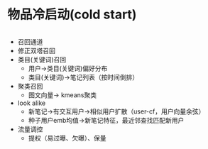 # 物品冷启动(cold start)
```

```


- 召回通道
- 修正双塔召回
- 类目(关键词)召回
    - 用户->类目(关键词)偏好分布
    - 类目(关键词)->笔记列表（按时间倒排）
- 聚类召回
    - 图文向量-> kmeans聚类
- look alike
    - 新笔记->有交互用户->相似用户扩散（user-cf，用户向量余弦）
    - 种子用户emb均值->新笔记特征，最近邻查找匹配新用户
- 流量调控
    - 提权（易过曝、欠曝）、保量